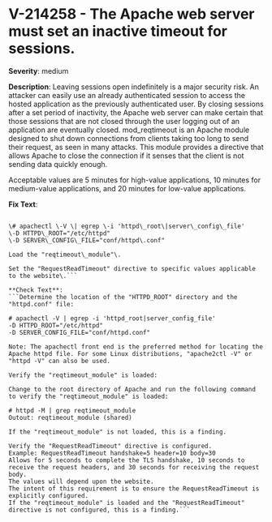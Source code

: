 # V-214258 - The Apache web server must set an inactive timeout for sessions.

**Severity**: medium

**Description**:
Leaving sessions open indefinitely is a major security risk. An attacker can easily use an already authenticated session to access the hosted application as the previously authenticated user. By closing sessions after a set period of inactivity, the Apache web server can make certain that those sessions that are not closed through the user logging out of an application are eventually closed. mod_reqtimeout is an Apache module designed to shut down connections from clients taking too long to send their request, as seen in many attacks. This module provides a directive that allows Apache to close the connection if it senses that the client is not sending data quickly enough.

Acceptable values are 5 minutes for high-value applications, 10 minutes for medium-value applications, and 20 minutes for low-value applications.

**Fix Text**:
```Determine the location of the "HTTPD\_ROOT" directory and the "httpd\.conf" file:

\# apachectl \-V \| egrep \-i 'httpd\_root\|server\_config\_file'
\-D HTTPD\_ROOT="/etc/httpd"
\-D SERVER\_CONFIG\_FILE="conf/httpd\.conf"

Load the "reqtimeout\_module"\.

Set the "RequestReadTimeout" directive to specific values applicable to the website\.```

**Check Text**:
```Determine the location of the "HTTPD_ROOT" directory and the "httpd.conf" file:

# apachectl -V | egrep -i 'httpd_root|server_config_file'
-D HTTPD_ROOT="/etc/httpd"
-D SERVER_CONFIG_FILE="conf/httpd.conf"

Note: The apachectl front end is the preferred method for locating the Apache httpd file. For some Linux distributions, "apache2ctl -V" or  "httpd -V" can also be used. 

Verify the "reqtimeout_module" is loaded:

Change to the root directory of Apache and run the following command to verify the "reqtimeout_module" is loaded:

# httpd -M | grep reqtimeout_module
Outout: reqtimeout_module (shared)

If the "reqtimeout_module" is not loaded, this is a finding.

Verify the "RequestReadTimeout" directive is configured. 
Example: RequestReadTimeout handshake=5 header=10 body=30
Allows for 5 seconds to complete the TLS handshake, 10 seconds to receive the request headers, and 30 seconds for receiving the request body.
The values will depend upon the website. 
The intent of this requirement is to ensure the RequestReadTimeout is explicitly configured.
If the "reqtimeout_module" is loaded and the "RequestReadTimeout" directive is not configured, this is a finding.```
